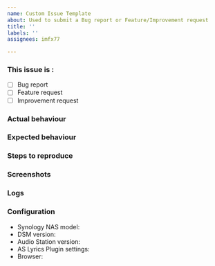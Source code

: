 ```yaml
---
name: Custom Issue Template
about: Used to submit a Bug report or Feature/Improvement request
title: ''
labels: ''
assignees: imfx77

---
```


### This issue is :

- [ ] Bug report
- [ ] Feature request
- [ ] Improvement request

### Actual behaviour


### Expected behaviour


### Steps to reproduce


### Screenshots


### Logs


### Configuration

- Synology NAS model:
- DSM version:
- Audio Station version:
- AS Lyrics Plugin settings:
- Browser:
